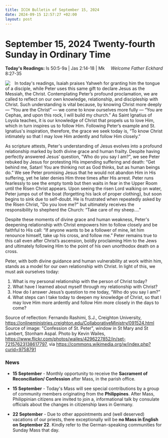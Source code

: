 ```yaml
---
title: ICCH Bulletin of September 15, 2024
date: 2024-09-15 12:57:27 +02:00
layout: post
---
```


# September 15, 2024 Twenty-fourth Sunday in Ordinary Time 
<span style="float: right"><em>Welcome Father Eckhard</em></span>
**Today's Readings:** Is 50:5-9a | Jas 2:14-18 | Mk 8:27-35


<img style="float: left; margin-right: 1em;" src="https://upload.wikimedia.org/wikipedia/commons/thumb/7/7d/Peter_proclaims_Jesus.jpg/320px-Peter_proclaims_Jesus.jpg">

In today's readings, Isaiah praises Yahweh for granting him the tongue of a disciple, while Peter uses this same gift to declare Jesus as the Messiah, the Christ. Contemplating Peter’s profound proclamation, we are called to reflect on our own knowledge, relationship, and discipleship with Christ. Such understanding is vital because, by knowing Christ more deeply — “You are the Christ” — we come to know ourselves more fully — “You are Cephas, and upon this rock, I will build my church.” As Saint Ignatius of Loyola teaches, it is our knowledge of Christ that propels us to love Him, which in turn inspires us to follow Him. Following Peter’s example and St. Ignatius's inspiration, therefore, the grace we seek today is, “To know Christ intimately so that I may love Him ardently and follow Him closely.”

As scripture attests, Peter's understanding of Jesus evolves into a profound relationship marked by both divine grace and human frailty. Despite having perfectly answered Jesus’ question, "Who do you say I am?", we see Peter rebuked by Jesus for protesting His impending suffering and death: “Get behind me, Satan! You are thinking not as God thinks, but as human beings do.” We see Peter promising Jesus that he would not abandon Him in His suffering, yet he later denies Him three times after His arrest. Peter runs fearlessly to see the empty tomb but then waits in fear in the Upper Room until the Risen Christ appears. Upon seeing the risen Lord walking on water, Peter jumps out of the boat (forgetting his lack of proper clothing), but soon begins to sink due to self-doubt. He is frustrated when repeatedly asked by the Risen Christ, "Do you love me?" but ultimately receives the responsibility to shepherd the Church: “Take care of my sheep…."

Despite these moments of divine grace and human weakness, Peter's deepening relationship with Christ empowers him to follow closely and be faithful to His call: “If anyone wants to be a follower of mine, let him renounce himself, take up his cross, and follow me.” Peter remains true to this call even after Christ’s ascension, boldly proclaiming Him to the Jews and ultimately following Him to the point of his own unorthodox death on a cross.

Peter, with both divine guidance and human vulnerability at work within him, stands as a model for our own relationship with Christ. In light of this, we must ask ourselves today:

1. What is my personal relationship with the person of Christ today?
2. What have I learned about myself through my relationship with Christ?
3. How do I answer Jesus’s question to me today, “Who do you say I am?”
4. What steps can I take today to deepen my knowledge of Christ, so that I may love Him more ardently and follow Him more closely in the days to come?

Source of reflection: Fernando Rashimi, S.J., Creighton University, https://onlineministries.creighton.edu/CollaborativeMinistry/091524.html
Source of image: "Confession of St. Peter", window in St Mary and St Lambert, Stonham Aspal. Photo by Kevin Wailes, https://www.flickr.com/photos/wailes/4296227852/in/set-72157623138617797, via https://commons.wikimedia.org/w/index.php?curid=9758791

### News 

* **15 September** - Monthly opportunity to receive the **Sacrament of Reconciliation/ Confession** after Mass, in the parish office.
* **15 September** - Today's Mass will see special contributions by a group of community members originating from the **Philippines**. 
After Mass, Philippinian citizens are invited to join a, informational talk by consulate officials about the changes in citizenship laws in Germany.

* **22 September** - Due to other appointments and (well deserved) vacations of our priests, there exceptionally will be **no Mass in English on September 22**. Kindly refer to the German-speaking communities for Sunday Mass that day.
